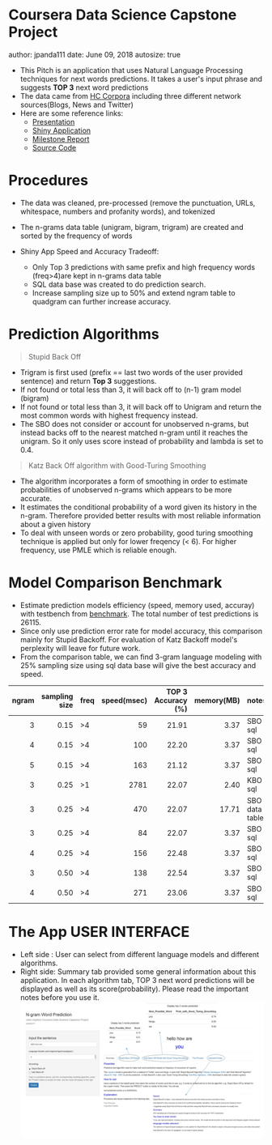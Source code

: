 Coursera Data Science Capstone Project
========================================================
author: jpanda111
date: June 09, 2018
autosize: true

* This Pitch is an application that uses Natural Language Processing techniques for next words predictions. It takes a user's input phrase and suggests **TOP 3** next word predictions
* The data came from [HC Corpora](http://www.corpora.heliohost.org) including three different network sources(Blogs, News and Twitter)
* Here are some reference links:
    + [Presentation](https://jpanda111.shinyapps.io/presentation)
    + [Shiny Application](https://jpanda111.shinyapps.io/capstone-shiny-app/)
    + [Milestone Report](https://jpanda111.shinyapps.io/milestone_report)
    + [Source Code](https://jpanda111.shinyapps.io/capstone_project)
    
Procedures
========================================================

* The data was cleaned, pre-processed (remove the punctuation, URLs, whitespace, numbers and profanity words), and tokenized
* The n-grams data table (unigram, bigram, trigram) are created and sorted by the frequency of words
* Shiny App Speed and Accuracy Tradeoff: 

    + Only Top 3 predictions with same prefix and high frequency words (freq>4)are kept in n-grams data table
    + SQL data base was created to do prediction search.
    + Increase sampling size up to 50% and extend ngram table to quadgram can further increase accuracy.

Prediction Algorithms
========================================================

> Stupid Back Off
* Trigram is first used (prefix == last two words of the user provided sentence) and return **Top 3** suggestions. 
* If not found or total less than 3, it will back off to (n-1) gram model (bigram)
* If not found or total less than 3, it will back off to Unigram and return the most common words with highest frequency instead.
* The SBO does not consider or account for unobserved n-grams, but instead backs off to the nearest matched n-gram until it reaches the unigram. So it only uses score instead of probability and lambda is set to 0.4.

> Katz Back Off algorithm with Good-Turing Smoothing
- The algorithm incorporates a form of smoothing in order to estimate probabilities of unobserved n-grams which appears to be more accurate. 
- It estimates the conditional probability of a word given its history in the n-gram. Therefore provided better results with most reliable information about a given history
- To deal with unseen words or zero probability, good turing smoothing technique is applied but only for lower freqency (< 6). For higher frequency, use PMLE which is reliable enough. 

Model Comparison Benchmark
========================================================

- Estimate prediction models efficiency (speed, memory used, accuray) with testbench from [benchmark](https://github.com/hfoffani/dsci-benchmark). The total number of test predictions is 26115.
- Since only use prediction error rate for model accuracy, this comparison mainly for Stupid Backoff. For evaluation of Katz Backoff model's perplexity will leave for future work.
- From the comparison table, we can find 3-gram language modeling with 25% sampling size using sql data base will give the best accuracy and speed.


| ngram| sampling size|freq | speed(msec)| TOP 3 Accuracy (%)| memory(MB)|notes          |
|-----:|-------------:|:----|-----------:|------------------:|----------:|:--------------|
|     3|          0.15|>4   |          59|              21.91|       3.37|SBO sql        |
|     4|          0.15|>4   |         100|              22.20|       3.37|SBO sql        |
|     5|          0.15|>4   |         163|              21.12|       3.37|SBO sql        |
|     3|          0.25|>1   |        2781|              22.07|       2.40|KBO sql        |
|     3|          0.25|>4   |         470|              22.07|      17.71|SBO data table |
|     3|          0.25|>4   |          84|              22.07|       3.37|SBO sql        |
|     4|          0.25|>4   |         156|              22.48|       3.37|SBO sql        |
|     3|          0.50|>4   |         138|              22.54|       3.37|SBO sql        |
|     4|          0.50|>4   |         271|              23.06|       3.37|SBO sql        |

The App USER INTERFACE
========================================================
- Left side : User can select from different language models and different algorithms.
- Right side: Summary tab provided some general information about this application. In each algorithm tab, TOP 3 next word predictions will be displayed as well as its score(probability). Please read the important notes before you use it.
![Application Screenshot](shinyApp.jpg)
